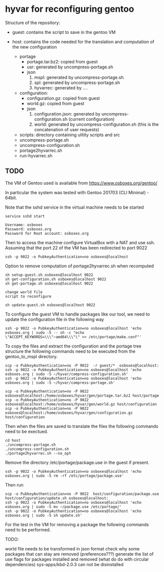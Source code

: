 # hyvar for reconfiguring gentoo

Structure of the repository:

* guest: contains the script to save in the gentoo VM

* host: contains the code needed for the translation and computation of the new configuration
   - portage
      * portage.tar.bz2: copied from guest
      * usr: generated by uncompress-portage.sh
      * json
         1. mspl: generated by uncompress-portage.sh
         2. spl: generated by uncompress-portage.sh
         3. hyvarrec: generated by ....
   - configuration:
      * configuration.gz: copied from guest
      * world.gz: copied from guest 
      * json
         1. configuration.json: generated by uncompress-configuration.sh (current configuration)
         2. world: generated by uncompress-configuration.sh (this is the concatenation of user requests)
   - scripts: directory containing ulitity scripts and src 
   - uncompress-portage.sh
   - uncompress-configuration.sh
   - portage2hyvarrec.sh
   - run-hyvarrec.sh
      

 
  




TODO
----------------------
The VM of Gentoo used is available from https://www.osboxes.org/gentoo/

In particular the system was tested with Gentoo 201703 (CLI Minimal) - 64bit.

Note that the sshd service in the virtual machine needs to be started

```
service sshd start
```

``` 
Username: osboxes
Password: osboxes.org
Password for Root account: osboxes.org
```

Then to access the machine configure VirtualBox with a NAT and use ssh.
Assuming that the port 22 of the VM has been redirected to port 9022

```
ssh -p 9022 -o PubkeyAuthentication=no osboxes@localhost
```

Option to remove computation of portage2hyvarrec.sh when recomputed

```
sh setup-guest.sh osboxes@localhost 9022
sh get-configuration.sh osboxes@localhost 9022
sh get-portage.sh osboxes@localhost 9022

change world file
script to reconfigure

sh update-guest.sh osboxes@localhost 9022
```


To configure the guest VM to handle packages like our tool, we need to update the configuration file in the following way
```
ssh -p 9022 -o PubkeyAuthentication=no osboxes@localhost 'echo osboxes.org | sudo -S -- sh -c "echo \"ACCEPT_KEYWORDS=\\\"~amd64\\\"\" >> /etc/portage/make.conf"'
```

To copy the files and extract the configuration and the portage tree structure the following commands need to be
executed from the gentoo_to_mspl directory.
```
scp -o PubkeyAuthentication=no -P 9022  -r guest/*  osboxes@localhost:
ssh -p 9022 -o PubkeyAuthentication=no osboxes@localhost 'echo osboxes.org | sudo -S ~/hyvar/compress-configuration.sh'
ssh -p 9022 -o PubkeyAuthentication=no osboxes@localhost 'echo osboxes.org | sudo -S ~/hyvar/compress-portage.sh'

scp -o PubkeyAuthentication=no -P 9022  osboxes@localhost:/home/osboxes/hyvar/gen/portage.tar.bz2 host/portage
scp -o PubkeyAuthentication=no -P 9022  osboxes@localhost:/home/osboxes/hyvar/gen/world.gz host/configuration
scp -o PubkeyAuthentication=no -P 9022  osboxes@localhost:/home/osboxes/hyvar/gen/configuration.gz host/configuration
```

Then when the files are saved to translate the files the following commands need to be exectued.
```
cd host
./uncompress-portage.sh
./uncompress-configuration.sh
./portage2hyvarrec.sh --no_opt

```

Remove the directory /etc/portage/package.use in the guest if present.
```
ssh -p 9022 -o PubkeyAuthentication=no osboxes@localhost 'echo osboxes.org | sudo -S rm -rf /etc/portage/package.use'
```

Then run
```
scp -o PubkeyAuthentication=no -P 9022  host/configuration/package.use host/configuration/update.sh osboxes@localhost:
ssh -p 9022 -o PubkeyAuthentication=no osboxes@localhost 'echo osboxes.org | sudo -S mv ~/package.use /etc/portage/'
ssh -p 9022 -o PubkeyAuthentication=no osboxes@localhost 'echo osboxes.org | sudo -S sh update.sh'
```

For the test in the VM for removing a package the following commands need to be performed.



TODO:
 
 world file needs to be transformed in json format
 check why some packages that can stay are removed (preferences???)
 generate the list of use flags for packages installed and removed (what do do with circular dependencies)
 sys-apps/kbd-2.0.3 can not be disinstalled
 


